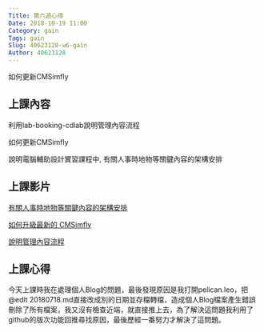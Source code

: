 ```yaml
---
Title: 第六週心得
Date: 2018-10-19 11:00
Category: gain
Tags: gain
Slug: 40623128-w6-gain
Author: 40623128
---
```


如何更新CMSimfly

<!-- PELICAN_END_SUMMARY -->

上課內容
----

利用lab-booking-cdlab說明管理內容流程

如何更新CMSimfly

說明電腦輔助設計實習課程中, 有關人事時地物等關鍵內容的架構安排


上課影片
----

[有關人事時地物等關鍵內容的架構安排](https://www.youtube.com/watch?v=i0zDhlxAJmk)

[如何升級最新的 CMSimfly](https://www.youtube.com/watch?v=mH_tW3erBqs)

[說明管理內容流程](https://www.youtube.com/watch?v=6ULAecjorvU)



上課心得
----

今天上課時我在處理個人Blog的問題，最後發現原因是我打開pelican.leo，把@edit 20180718.md直接改成別的日期並存檔轉檔，造成個人Blog檔案產生錯誤刪除了所有檔案，我又沒有檢查近端，就直接推上去，為了解決這問題我利用了github的版次功能回推尋找原因，最後歷經一番努力才解決了這問題。


